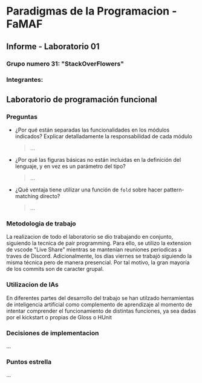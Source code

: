 # Paradigmas de la Programacion - FaMAF

## **Informe - Laboratorio 01**

### Grupo numero 31: "StackOverFlowers"
### Integrantes:
>
>
>

## Laboratorio de programación funcional

### Preguntas

-   ¿Por qué están separadas las funcionalidades en los módulos indicados? Explicar detalladamente la responsabilidad de cada módulo

    > ...

-   ¿Por qué las figuras básicas no están incluidas en la definición del lenguaje, y en vez es un parámetro del tipo?

    > ...

-   ¿Qué ventaja tiene utilizar una función de `fold` sobre hacer pattern-matching directo?
    > ...

### Metodologia de trabajo
La realizacion de todo el laboratorio se dio trabajando en conjunto, siguiendo la tecnica de pair programming. Para ello, se utilizo la extension de vscode "Live Share" mientras se mantenian reuniones periodicas a traves de Discord. Adicionalmente, los días viernes se trabajó siguiendo la misma técnica pero de manera presencial. Por tal motivo, la gran mayoría de los commits son de caracter grupal.

### Utilizacion de IAs 
En diferentes partes del desarrollo del trabajo se han utilzado herramientas de inteligencia artificial como complemento de aprendizaje al momento de intentar comprender el funcionamiento de distintas funciones, ya sea dadas por el kickstart o propias de Gloss o HUnit

### Decisiones de implementacion

...

### Puntos estrella

...
